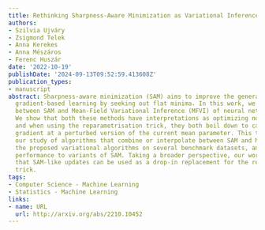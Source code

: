 ```yaml
---
title: Rethinking Sharpness-Aware Minimization as Variational Inference
authors:
- Szilvia Ujváry
- Zsigmond Telek
- Anna Kerekes
- Anna Mészáros
- Ferenc Huszár
date: '2022-10-19'
publishDate: '2024-09-13T09:52:59.413608Z'
publication_types:
- manuscript
abstract: Sharpness-aware minimization (SAM) aims to improve the generalisation of
  gradient-based learning by seeking out flat minima. In this work, we establish connections
  between SAM and Mean-Field Variational Inference (MFVI) of neural network parameters.
  We show that both these methods have interpretations as optimizing notions of flatness,
  and when using the reparametrisation trick, they both boil down to calculating the
  gradient at a perturbed version of the current mean parameter. This thinking motivates
  our study of algorithms that combine or interpolate between SAM and MFVI. We evaluate
  the proposed variational algorithms on several benchmark datasets, and compare their
  performance to variants of SAM. Taking a broader perspective, our work suggests
  that SAM-like updates can be used as a drop-in replacement for the reparametrisation
  trick.
tags:
- Computer Science - Machine Learning
- Statistics - Machine Learning
links:
- name: URL
  url: http://arxiv.org/abs/2210.10452
---
```

